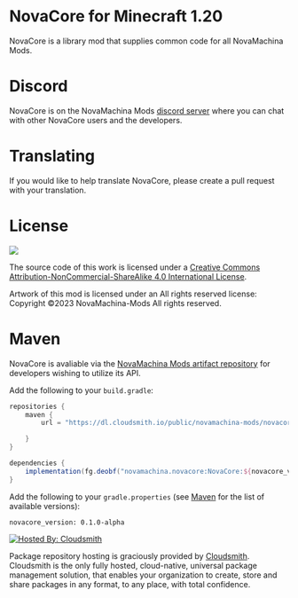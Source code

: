 [//]: # (<p align="center">)

[//]: # (    <a href="https://www.curseforge.com/minecraft/mc-mods/ex-nihilo-sequentia"><img src="https://cf.way2muchnoise.eu/full_400012_downloads.svg" /></a>)

[//]: # (    <a href="https://www.curseforge.com/minecraft/mc-mods/ex-nihilo-sequentia"><img src="https://cf.way2muchnoise.eu/versions/400012.svg" /></a>)

[//]: # (    <a href="https://github.com/NovaMachina-Mods/ExNihiloSequentia/blob/1.19/LICENSE"><img alt="GitHub license" src="https://img.shields.io/badge/license-CC%20BY--NC--SA%204.0-brightgreen"></a>)

[//]: # (    <a href="https://github.com/NovaMachina-Mods/ExNihiloSequentia/issues"><img alt="GitHub issues" src="https://img.shields.io/github/issues/NovaMachina-Mods/ExNihiloSequentia"></a>)

[//]: # (    <a href="https://github.com/NovaMachina-Mods/ExNihiloSequentia/stargazers"><img alt="GitHub stars" src="https://img.shields.io/github/stars/NovaMachina-Mods/ExNihiloSequentia"></a>)

[//]: # (</p>)

# NovaCore for Minecraft 1.20

NovaCore is a library mod that supplies common code for all NovaMachina Mods.

# Discord

NovaCore is on the NovaMachina Mods [discord server](https://discord.gg/CJyAkuw) where you can chat with other NovaCore users and the developers.

# Translating

If you would like to help translate NovaCore, please create a pull request with your translation.

# License

[![](https://i.creativecommons.org/l/by-nc-sa/4.0/88x31.png)](http://creativecommons.org/licenses/by-nc-sa/4.0/)

The source code of this work is licensed under a [Creative Commons Attribution-NonCommercial-ShareAlike 4.0 International License](http://creativecommons.org/licenses/by-nc-sa/4.0/).

Artwork of this mod is licensed under an All rights reserved license: Copyright &copy;2023 NovaMachina-Mods All rights reserved.

# Maven

NovaCore is avaliable via the [NovaMachina Mods artifact repository](https://cloudsmith.io/~novamachina-mods/repos/novacore/packages/) for developers wishing to utilize its API.

Add the following to your `build.gradle`:

```groovy
repositories {
    maven {
        url = "https://dl.cloudsmith.io/public/novamachina-mods/novacore/maven/"

    }
}

dependencies {
    implementation(fg.deobf("novamachina.novacore:NovaCore:${novacore_version}"))
}
```

Add the following to your `gradle.properties` (see [Maven](https://cloudsmith.io/~novamachina-mods/repos/novacore/packages/) for the list of available versions):

```properties
novacore_version: 0.1.0-alpha
```

[![Hosted By: Cloudsmith](https://img.shields.io/badge/OSS%20hosting%20by-cloudsmith-blue?logo=cloudsmith&style=for-the-badge)](https://cloudsmith.com)

Package repository hosting is graciously provided by  [Cloudsmith](https://cloudsmith.com).
Cloudsmith is the only fully hosted, cloud-native, universal package management solution, that
enables your organization to create, store and share packages in any format, to any place, with total
confidence.
